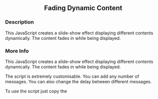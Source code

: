 ﻿<div align="center">

## Fading Dynamic Content


</div>

### Description

This JavaScript creates a slide-show effect displaying different contents dynamically. The content fades in while being displayed.
 
### More Info
 
This JavaScript creates a slide-show effect displaying different contents dynamically. The content fades in while being displayed.

The script is extremely customisable. You can add any number of messages. You can also change the delay between different messages.

To use the script just copy the <SCRIPT> section of the source of the page and paste it wherever you need it on your web page.


<span>             |<span>
---                |---
**Submitted On**   |
**By**             |[Premshree Pillai](https://github.com/Planet-Source-Code/PSCIndex/blob/master/ByAuthor/premshree-pillai.md)
**Level**          |Intermediate
**User Rating**    |4.0 (8 globes from 2 users)
**Compatibility**  |
**Category**       |[Layers](https://github.com/Planet-Source-Code/PSCIndex/blob/master/ByCategory/layers__2-78.md)
**World**          |[Java](https://github.com/Planet-Source-Code/PSCIndex/blob/master/ByWorld/java.md)
**Archive File**   |[](https://github.com/Planet-Source-Code/premshree-pillai-fading-dynamic-content__2-2843/archive/master.zip)





### Source Code

```
<!DOCTYPE HTML PUBLIC "-//W3C//DTD HTML 4.0 Transitional//EN">
<html>
<head>
<title>Fading Dynamic Content</title>
<style type="text/css">
.link{font-family:verdana,arial,helvetica; font-size:8pt; color:#003399; font-weight:normal}
.link:hover{font-family:verdana,arial,helvetica; font-size:8pt; color:#0099FF; font-weight:normal}
.header{font-family:arial,verdana,helvetica; font-size:20pt; color:#3366CC; font-weight:bold}
</style>
</head>
<body bgcolor="#FFFFFF">
<center><span class="header">Fading Dynamic Content</span>
<br><br>
<center>
<!--BEGIN FADING DYNAMIC CONTENT SCRIPT-->
<script language="javascript">
// Use Freely as long as following messages are intact ::
//---------------------------------------------------------------
// Fading Dynamic Content JavaScript              |
// This script written and © 2002 Premshree Pillai.       |
// All rights reserved.                     |
// Created on : 28/04/02                    |
// Web : http://www.qiksearch.com/               |
// Mail : premshree@hotmail.com                 |
// FREE JavaScripts at http://www.qiksearch.com/javascripts.htm |
//---------------------------------------------------------------
// Location of script : http://www.qiksearch.com/javascripts/fading-dynamic-content.htm
//--------------------------------------CUTOMISE----------------------------------------------
var qiksearch_js_text = new Array ("Fading Dynamic Content", "by Premshree Pillai", "You can even add<br>multiple lines", "www.qiksearch.com");
var qiksearch_space_width = 390; // The width of the content space
var qiksearch_space_height = 50; // The height of the content space
var qiksearch_space_borderw=3; // Border width
var qiksearch_space_borderc="#CC0000"; // Border Color
var timeOutVal=150; // Delay in milliseconds
//--------------------------------------------------------------------------------------------
//-----------------------------DO-NOT-MODIFY-BELOW-THIS---------------------------------------
document.write('<table width="' + qiksearch_space_width + '" height="' + qiksearch_space_height + '" style="background:#FFFFFF; border:' + qiksearch_space_borderw + ' solid ' + qiksearch_space_borderc + '"><tr><td align="middle">');
document.write('<div id="qiksearch_js_space">');
document.write('</div>');
document.write('</td></tr></table>');
var def_10='A',def_11='B',def_12='C',def_13='D',def_14='E',def_15='F';
var colorVal=15;
var div_count=0;
function qiksearch_fade_desat(getColorIntVal)
{
 var returnVal;
 if(getColorIntVal>=10)
 {
 for(var i=0; i<=15; i++)
 {
  if((getColorIntVal==i))
  {
  returnVal = eval('def_' + i);
  }
 }
 }
 else
 {
 returnVal=getColorIntVal;
 }
 return(returnVal);
}
function writeDiv()
{
 document.all.qiksearch_js_space.innerHTML= '<font face="verdana,arial,helvetica" size="-1" color="' + joinColor(qiksearch_fade_desat(colorVal)) + '"><b>' + qiksearch_js_text[div_count] + '</span></b></font>' ;
 if((colorVal>0) && (colorVal!=0))
 {
 colorVal--;
 }
 else
 {
 colorVal=15;
 if(div_count<qiksearch_js_text.length)
 {
  div_count++;
 }
 if(div_count==qiksearch_js_text.length)
 {
  document.all.qiksearch_js_space.innerHTML = '<a href="javascript:resetAll();writeDiv();" style="text-decoration:none" accesskey="l"><font color="#808080" face="verdana,arial,helvetica" size="-1"><b>P<u>l</u>ay Again <font color="#CC0000">&raquo;</font></b></font></a>';
 }
 }
 if(div_count<qiksearch_js_text.length)
 {
 setTimeout("writeDiv()",timeOutVal);
 }
}
function joinColor(getColor)
{
 return (getColor + '0' + getColor + '0' + getColor + '0');
}
function resetAll()
{
 div_count=0;
 colorVal=15;
}
writeDiv();
</script>
<!--END FADING DYNAMIC CONTENT SCRIPT-->
</center>
<br>
<table width="400" align="center"><tr><td>
<font face="verdana,arial,helvetica" size="-1" color="#000000">
This JavaScript creates a slide-show effect displaying different contents dynamically.
The content fades in while being displayed.
<br><br>The script is extremely customisable. You can add any number of messages. You can also change the delay between different messages.
<br><br>To use the script just copy the &lt;SCRIPT&gt; section of the source of the page and paste it wherever you need it on your web page.
<br><br><hr style="width:100%; height:1px; color:#FF9900">
<a href="http://www.qiksearch.com" class="link">&#169; Copyrights 2002 Premshree Pillai. All rights reserved.</a>
</font>
</td></tr></table>
</body>
</html>
```

